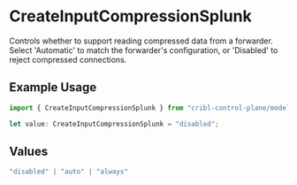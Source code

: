 # CreateInputCompressionSplunk

Controls whether to support reading compressed data from a forwarder. Select 'Automatic' to match the forwarder's configuration, or 'Disabled' to reject compressed connections.

## Example Usage

```typescript
import { CreateInputCompressionSplunk } from "cribl-control-plane/models/operations";

let value: CreateInputCompressionSplunk = "disabled";
```

## Values

```typescript
"disabled" | "auto" | "always"
```